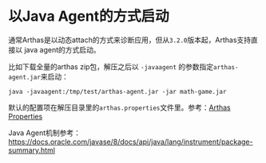 以Java Agent的方式启动
===

通常Arthas是以动态attach的方式来诊断应用，但从`3.2.0`版本起，Arthas支持直接以 java agent的方式启动。

比如下载全量的arthas zip包，解压之后以 `-javaagent` 的参数指定`arthas-agent.jar`来启动：

```
java -javaagent:/tmp/test/arthas-agent.jar -jar math-game.jar
```

默认的配置项在解压目录里的`arthas.properties`文件里。参考：[Arthas Properties](arthas-properties.md)


Java Agent机制参考： https://docs.oracle.com/javase/8/docs/api/java/lang/instrument/package-summary.html